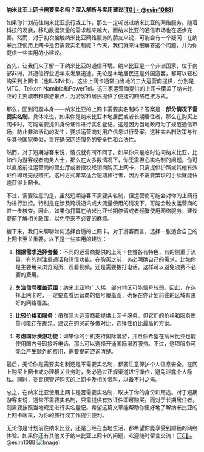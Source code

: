 **纳米比亚上网卡需要实名吗？深入解析与实用建议[[TG💪+ @esim1088](https://t.me/s/esim1088)]**

如果你计划前往纳米比亚旅行或工作，那么一定听说过纳米比亚的网络服务。随着科技的发展，移动数据流量的需求越来越大，而纳米比亚的通信市场也在逐步完善。然而，对于初次接触纳米比亚网络服务的朋友来说，可能会有一个疑问：在纳米比亚使用上网卡是否需要实名制呢？今天，我们就来详细解答这个问题，并为你提供一些实用的小建议。

首先，让我们来了解一下纳米比亚的通信环境。纳米比亚是一个非洲国家，位于南部非洲，其通信行业近年来发展迅速。无论是本地居民还是外国游客，都可以轻松购买到上网卡（也叫SIM卡）。这些上网卡通常由当地的三大运营商提供，分别是MTC、Telkom Namibia和PowerTel。这三家运营商提供的上网卡覆盖了纳米比亚的主要城市和旅游景点，为游客和居民提供了便捷的网络连接方式。

那么，回到问题本身——纳米比亚的上网卡需要实名制吗？答案是：**部分情况下需要实名制**。具体来说，如果你是纳米比亚本地居民或者长期居住者，那么在购买上网卡时，可能需要提供身份证件进行实名登记。这是因为当地政府为了规范通信市场，防止非法活动的发生，要求运营商对用户信息进行备案。这种实名制政策与许多其他国家类似，旨在确保网络服务的安全性和合法性。

然而，对于短期游客来说，情况就有所不同了。如果你只是临时访问纳米比亚，比如作为游客或者商务人士，那么在大多数情况下，你无需担心实名制的问题。你可以直接前往运营商的营业厅或者授权经销商购买上网卡，只需提供护照或其他有效证件即可完成购买。这种方式非常适合短期旅行者，因为不需要繁琐的手续就能快速获得上网卡。

不过，需要注意的是，虽然短期游客不需要实名制，但运营商可能会对你的上网行为进行监控。特别是在涉及跨境通讯或大流量使用的情况下，可能会触发运营商的进一步核查。因此，如果你打算在纳米比亚长期停留或者频繁使用网络服务，建议提前了解相关政策，以免带来不必要的麻烦。

接下来，我们来聊聊如何选择合适的上网卡。对于游客而言，选择一张适合自己的上网卡至关重要。以下是一些实用的建议：

1. **根据需求选择套餐**：不同的运营商提供的上网卡套餐各有特色，有的侧重于流量，有的则注重通话和短信功能。在购买之前，务必明确自己的需求，比如你是主要用来浏览网页、观看视频，还是需要拨打电话。这样可以避免浪费不必要的费用。

2. **关注信号覆盖范围**：纳米比亚地广人稀，部分地区可能信号较弱。因此，在选择上网卡时，一定要查看运营商的信号覆盖图，确保在你计划前往的区域有良好的网络覆盖。

3. **比较价格和服务**：虽然三大运营商都提供上网卡服务，但它们的价格和服务质量可能存在差异。建议在购买前多做对比，选择性价比最高的方案。

4. **考虑国际漫游功能**：如果你的手机支持国际漫游，并且你希望在纳米比亚也能使用国内号码接听电话，那么可以选择开通国际漫游服务。不过，这项服务可能会产生额外的费用，需要提前咨询清楚。

最后，无论你是需要实名制还是不需要实名制，都要注意保护个人信息安全。在网上购买上网卡或办理相关业务时，务必通过正规渠道进行操作，避免泄露个人隐私。同时，妥善保管好购买的上网卡及相关资料，以备不时之需。

总之，在纳米比亚使用上网卡是否需要实名制，取决于你的身份和用途。对于短期游客来说，通常不需要实名制，只需提供有效证件即可购买。而对于长期居住者，则需要按照当地规定进行实名登记。希望这篇文章能帮助你更好地了解纳米比亚的上网卡政策，为你的旅行或工作提供便利。

无论你是计划前往纳米比亚，还是已经在当地生活，都希望你能享受到顺畅的网络体验。如果你还有其他关于纳米比亚上网卡的问题，欢迎随时留言交流！[[TG💪+ @esim1088](https://t.me/s/esim1088) ![Image](https://i.postimg.cc/4NQfJmqS/Snipaste-2025-05-13-00-14-12.png)]
